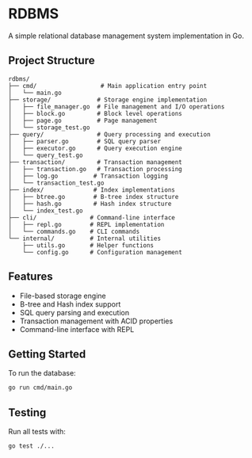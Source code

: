 # RDBMS

A simple relational database management system implementation in Go.

## Project Structure

```
rdbms/
├── cmd/                  # Main application entry point
│   └── main.go          
├── storage/             # Storage engine implementation
│   ├── file_manager.go  # File management and I/O operations
│   ├── block.go         # Block level operations
│   ├── page.go          # Page management
│   └── storage_test.go  
├── query/               # Query processing and execution
│   ├── parser.go        # SQL query parser
│   ├── executor.go      # Query execution engine
│   └── query_test.go    
├── transaction/         # Transaction management
│   ├── transaction.go   # Transaction processing
│   ├── log.go          # Transaction logging
│   └── transaction_test.go
├── index/              # Index implementations
│   ├── btree.go        # B-tree index structure
│   ├── hash.go         # Hash index structure
│   └── index_test.go   
├── cli/               # Command-line interface
│   ├── repl.go        # REPL implementation
│   └── commands.go    # CLI commands
└── internal/          # Internal utilities
    ├── utils.go       # Helper functions
    └── config.go      # Configuration management
```

## Features

- File-based storage engine
- B-tree and Hash index support
- SQL query parsing and execution
- Transaction management with ACID properties
- Command-line interface with REPL

## Getting Started

To run the database:

```bash
go run cmd/main.go
```

## Testing

Run all tests with:

```bash
go test ./...
